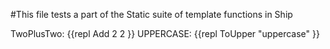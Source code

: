 #This file tests a part of the Static suite of template functions in Ship

TwoPlusTwo: {{repl Add 2 2 }}
UPPERCASE: {{repl ToUpper "uppercase" }}
